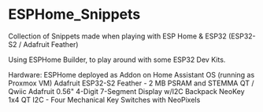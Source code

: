 # ESPHome_Snippets
Collection of Snippets made when playing with ESP Home &amp; ESP32 (ESP32-S2 / Adafruit Feather)

Using ESPHome Builder, to play around with some ESP32 Dev Kits.

Hardware:
ESPHome deployed as Addon on Home Assistant OS (running as Proxmox VM) 
Adafruit ESP32-S2 Feather - 2 MB PSRAM and STEMMA QT / Qwiic
Adafruit 0.56" 4-Digit 7-Segment Display w/I2C Backpack
NeoKey 1x4 QT I2C - Four Mechanical Key Switches with NeoPixels
